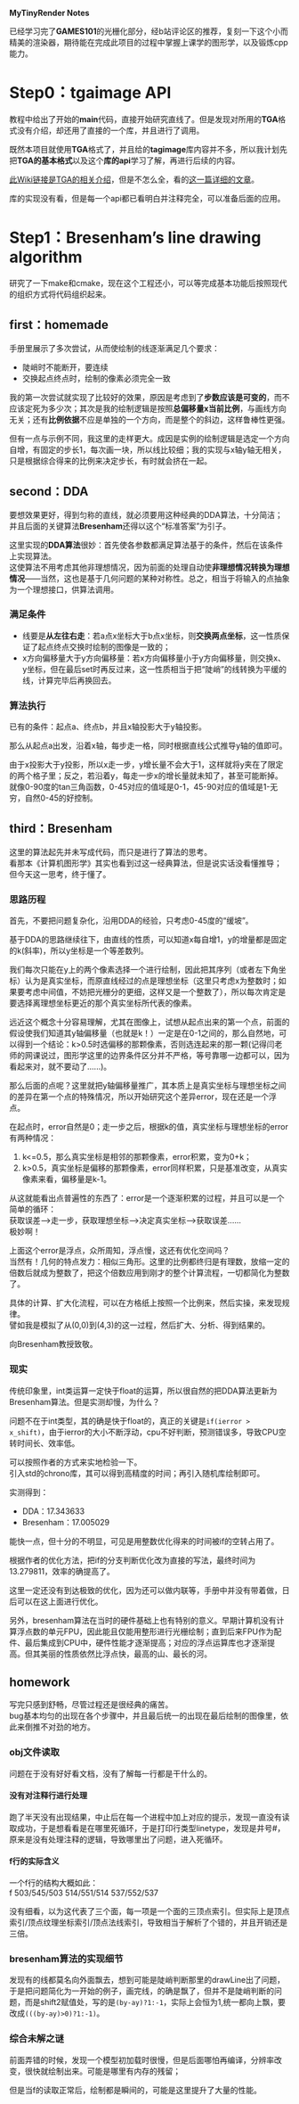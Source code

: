 **MyTinyRender Notes**

已经学习完了**GAMES101**的光栅化部分，经b站评论区的推荐，复刻一下这个小而精美的渲染器，期待能在完成此项目的过程中掌握上课学的图形学，以及锻炼cpp能力。  

# Step0：tgaimage API

教程中给出了开始的**main**代码，直接开始研究直线了。但是发现对所用的**TGA**格式没有介绍，却还用了直接的一个库，并且进行了调用。  

既然本项目就使用**TGA**格式了，并且给的**tagimage**库内容并不多，所以我计划先把**TGA的基本格式**以及这个**库的api**学习了解，再进行后续的内容。  

[此Wiki链接是TGA的相关介绍](https://en.wikipedia.org/wiki/Truevision_TGA)，但是不怎么全，看的[这一篇详细的文章](https://blog.csdn.net/weixin_39587822/article/details/111693869)。  

库的实现没有看，但是每一个api都已看明白并注释完全，可以准备后面的应用。  

# Step1：Bresenham’s line drawing algorithm

研究了一下make和cmake，现在这个工程还小，可以等完成基本功能后按照现代的组织方式将代码组织起来。  

## first：homemade

手册里展示了多次尝试，从而使绘制的线逐渐满足几个要求：  
+ 陡峭时不能断开，要连续
+ 交换起点终点时，绘制的像素必须完全一致

我的第一次尝试就实现了比较好的效果，原因是考虑到了**步数应该是可变的**，而不应该定死为多少次；其次是我的绘制逻辑是按照**总偏移量x当前比例**，与画线方向无关；还有**比例依据**不应是单独的一个方向，而是整个的斜边，这样鲁棒性更强。  

但有一点与示例不同，我这里的走样更大。成因是实例的绘制逻辑是选定一个方向自增，有固定的步长1，每次画一块，所以线比较细；我的实现与x轴y轴无相关，只是根据综合得来的比例来决定步长，有时就会挤在一起。  

## second：DDA

要想效果更好，得到匀称的直线，就必须要用这种经典的DDA算法，十分简洁；  
并且后面的关键算法**Bresenham**还得以这个“标准答案”为引子。  

这里实现的**DDA算法**很妙：首先使各参数都满足算法基于的条件，然后在该条件上实现算法。  
这使算法不用考虑其他非理想情况，因为前面的处理自动使**非理想情况转换为理想情况**——当然，这也是基于几何问题的某种对称性。总之，相当于将输入的点抽象为一个理想接口，供算法调用。  

### 满足条件

+ 线要是**从左往右走**：若a点x坐标大于b点x坐标，则**交换两点坐标**，这一性质保证了起点终点交换时绘制的图像是一致的；  
+ x方向偏移量大于y方向偏移量：若x方向偏移量小于y方向偏移量，则交换x、y坐标，但在最后set时再反过来，这一性质相当于把“陡峭”的线转换为平缓的线，计算完毕后再换回去。  

### 算法执行

已有的条件：起点a、终点b，并且x轴投影大于y轴投影。  

那么从起点a出发，沿着x轴，每步走一格，同时根据直线公式推导y轴的值即可。  

由于x投影大于y投影，所以x走一步，y增长量不会大于1，这样就将y夹在了限定的两个格子里；反之，若沿着y，每走一步x的增长量就未知了，甚至可能断掉。  
就像0-90度的tan三角函数，0-45对应的值域是0-1，45-90对应的值域是1-无穷，自然0-45的好控制。  

## third：Bresenham

这里的算法起先并未写成代码，而只是进行了算法的思考。  
看那本《计算机图形学》其实也看到过这一经典算法，但是说实话没看懂推导；  
但今天这一思考，终于懂了。  

### 思路历程

首先，不要把问题复杂化，沿用DDA的经验，只考虑0-45度的“缓坡”。  

基于DDA的思路继续往下，由直线的性质，可以知道x每自增1，y的增量都是固定的k(斜率)，所以y坐标是一个等差数列。  

我们每次只能在y上的两个像素选择一个进行绘制，因此把其序列（或者左下角坐标）认为是真实坐标，而原直线经过的点是理想坐标（这里只考虑x为整数时；如果要考虑中间值，不妨把光栅分的更细，这样又是一个整数了），所以每次肯定是要选择离理想坐标更近的那个真实坐标所代表的像素。  

远近这个概念十分容易理解，尤其在图像上，试想从起点出来的第一个点，前面的假设使我们知道其y轴偏移量（也就是k！）一定是在0-1之间的，那么自然地，可以得到一个结论：k>0.5时选偏移的那颗像素，否则选连起来的那一颗(记得闫老师的网课说过，图形学这里的边界条件区分并不严格，等号靠哪一边都可以，因为看起来对，就不要动了......)。  

那么后面的点呢？这里就把y轴偏移量推广，其本质上是真实坐标与理想坐标之间的差异在第一个点的特殊情况，所以开始研究这个差异error，现在还是一个浮点。  

在起点时，error自然是0；走一步之后，根据k的值，真实坐标与理想坐标的error有两种情况：  
1. k<=0.5，那么真实坐标是相邻的那颗像素，error积累，变为0+k；  
2. k>0.5，真实坐标是偏移的那颗像素，error同样积累，只是基准改变，从真实像素来看，偏移量是k-1。  

从这就能看出点普遍性的东西了：error是一个逐渐积累的过程，并且可以是一个简单的循环：  
获取误差-->走一步，获取理想坐标-->决定真实坐标-->获取误差......  
极妙啊！  

上面这个error是浮点，众所周知，浮点慢，这还有优化空间吗？  
当然有！几何的特点发力：相似三角形。这里的比例都终归是有理数，放缩一定的倍数后就成为整数了，把这个倍数应用到刚才的整个计算流程，一切都简化为整数了。  

具体的计算、扩大化流程，可以在方格纸上按照一个比例来，然后实操，来发现规律。  
譬如我是模拟了从(0,0)到(4,3)的这一过程，然后扩大、分析、得到结果的。  

向Bresenham教授致敬。  

### 现实

传统印象里，int类运算一定快于float的运算，所以很自然的把DDA算法更新为Bresenham算法。但是实测却慢，为什么？  

问题不在于int类型，其的确是快于float的，真正的关键是`if(ierror > x_shift)`，由于ierror的大小不断浮动，cpu不好判断，预测错误多，导致CPU空转时间长、效率低。  

可以按照作者的方式来实地检验一下。  
引入std的chrono库，其可以得到高精度的时间；再引入随机库绘制即可。  

实测得到：  
+ DDA：17.343633
+ Bresenham：17.005029

能快一点，但十分的不明显，可见是用整数优化得来的时间被if的空转占用了。  

根据作者的优化方法，把if的分支判断优化改为直接的写法，最终时间为13.279811，效率的确提高了。  

这里一定还没有到达极致的优化，因为还可以做内联等，手册中并没有带着做，日后可以在这上面进行优化。  

另外，bresenham算法在当时的硬件基础上也有特别的意义。早期计算机没有计算浮点数的单元FPU，因此能且仅能用整形进行光栅绘制；直到后来FPU作为配件、最后集成到CPU中，硬件性能才逐渐提高；对应的浮点运算库也才逐渐提高。但其美丽的性质依然比浮点快，最高的山、最长的河。  

## homework

写完只感到舒畅，尽管过程还是很经典的痛苦。  
bug基本均匀的出现在各个步骤中，并且最后统一的出现在最后绘制的图像里，依此来倒推不对劲的地方。  

### obj文件读取

问题在于没有好好看文档，没有了解每一行都是干什么的。  

#### 没有对注释行进行处理

跑了半天没有出现结果，中止后在每一个进程中加上对应的提示，发现一直没有读取成功，于是想看看是在哪里死循环，于是打印行类型linetype，发现是井号#，原来是没有处理注释的逻辑，导致哪里出了问题，进入死循环。  

#### f行的实际含义

一个f行的结构大概如此：  
f 503/545/503 514/551/514 537/552/537  

没有细看，以为这代表了三个面，每一项是一个面的三顶点索引。但实际上是顶点索引/顶点纹理坐标索引/顶点法线索引，导致相当于解析了个错的，并且开销还是三倍。  

### bresenham算法的实现细节

发现有的线都莫名向外面飘去，想到可能是陡峭判断那里的drawLine出了问题，于是把问题简化为一开始的例子，画完线，的确是飘了，但并不是陡峭判断的问题，而是shift2赋值处，写的是`(by-ay)?1:-1`，实际上会恒为1,统一都向上飘，要改成`(((by-ay)>0)?1:-1)`。  

### 综合未解之谜

前面弄错的时候，发现一个模型初加载时很慢，但是后面哪怕再编译，分辨率改变，很快就绘制出来。可能是哪里有内存的残留；  

但是当f的读取正常后，绘制都是瞬间的，可能是这里提升了大量的性能。  






